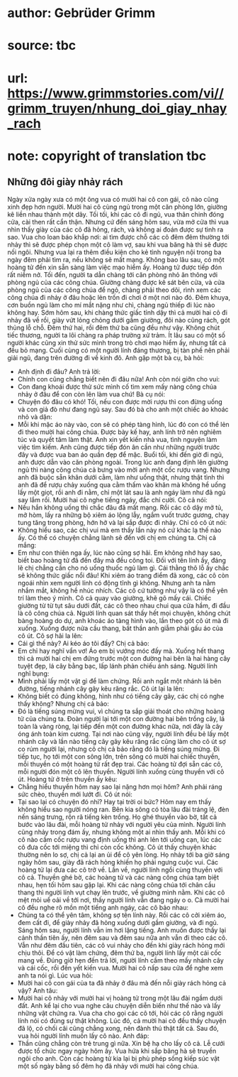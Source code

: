 # author: Gebrüder Grimm
# source: tbc
# url: https://www.grimmstories.com/vi//grimm_truyen/nhung_doi_giay_nhay_rach
# note: copyright of translation tbc

## Những đôi giày nhảy rách 

Ngày xửa ngày xưa có một ông vua có mười hai cô con gái, cô nào cũng
xinh đẹp hơn người. Mười hai cô cùng ngủ trong một căn phòng lớn, giường
kê liền nhau thành một dãy. Tối tối, khi các cô đi ngủ, vua thân chinh
đóng cửa, cài then rất cẩn thận. Nhưng cứ đến sáng hôm sau, vừa mở cửa
thì vua nhìn thấy giày của các cô đã hỏng, rách, và không ai đoán được
sự tình ra sao. Vua cho loan báo khắp nơi: ai tìm được chỗ các cô đêm
đêm thường tới nhảy thì sẽ được phép chọn một cô làm vợ, sau khi vua
băng hà thì sẽ được nối ngôi. Nhưng vua lại ra thêm điều kiện cho kẻ
tình nguyện nội trong ba ngày đêm phải tìm ra, nếu không sẽ mất mạng.
Không bao lâu sau, có một hoàng tử đến xin sẵn sàng làm việc mạo hiểm
ấy. Hoàng tử được tiếp đón rất niềm nở. Tối đến, người ta dẫn chàng tới
căn phòng nhỏ ăn thông với phòng ngủ của các công chúa. Giường chàng
được kê sát bên cửa, và cửa phòng ngủ của các công chúa để ngỏ, chàng
phải theo dõi, rình xem các công chúa đi nhảy ở đâu hoặc lẻn trốn đi
chơi ở một nơi nào đó. Đêm khuya, cơn buồn ngủ làm cho mí mắt nặng như
chì, chàng ngủ thiếp đi lúc nào không hay. Sớm hôm sau, khi chàng thức
giấc tỉnh dậy thì cả mười hai cô đi nhảy đã về rồi, giày vứt lỏng chỏng
dưới gầm giường, đôi nào cũng rách, gót thủng lỗ chỗ.
Đêm thứ hai, rồi đêm thứ ba cũng đều như vậy. Không chút tiếc thương,
người ta lôi chàng ra pháp trường xử trảm.
Ít lâu sau có một số người khác cũng xin thử sức mình trong trò chơi mạo
hiểm ấy, nhưng tất cả đều bỏ mạng.
Cuối cùng có một người lính đáng thương, bị tàn phế nên phải giải ngũ,
đang trên đường đi về kinh đô. Anh gặp một bà cụ, bà hỏi:
- Anh định đi đâu?
Anh trả lời:
- Chính con cũng chẳng biết nên đi đâu nữa!
Anh còn nói giỡn cho vui:
- Con đang khoái được thử sức mình cố tìm xem mấy nàng công chúa nhảy ở
đâu để con còn lên làm vua chứ!
Bà cụ nói:
- Chuyện đó đâu có khó! Tối, nếu con được mời rượu thì con đừng uống và
con giả đò như đang ngủ say.
Sau đó bà cho anh một chiếc áo khoác nhỏ và dặn:
- Mỗi khi mặc áo này vào, con sẽ có phép tàng hình, lúc đó con có thể
lẻn đi theo mười hai công chúa.
Được bày kế hay, anh lính trở nên nghiêm túc và quyết tâm làm thật. Anh
xin yết kiến nhà vua, tình nguyện làm việc tìm kiếm. Anh cũng được tiếp
đón ân cần như những người trước đây và được vua ban áo quần đẹp để
mặc.
Buổi tối, khi đến giờ đi ngủ, anh được dẫn vào căn phòng ngoài. Trong
lúc anh đang định lên giường ngủ thì nàng công chúa cả bưng vào mời anh
một cốc rượu vang. Nhưng anh đã buộc sẵn khăn dưới cằm, làm như uống
thật, nhưng thật tình thì anh đã để rượu chảy xuống qua cằm thấm vào
khăn mà không hề uống lấy một giọt, rồi anh đi nằm, chỉ một lát sau là
anh ngáy làm như đã ngủ say lắm rồi. Mười hai cô nghe tiếng ngáy, đắc
chí cười. Cô cả nói:
- Nếu hắn không uống thì chắc đâu đã mất mạng.
Rồi các cô dậy mở tủ, mở hòm, lấy ra những bộ xiêm áo lộng lẫy, ngắm
vuốt trước gương, chạy tung tăng trong phòng, hớn hở và lại sắp được đi
nhảy. Chỉ có cô út nói:
- Không hiểu sao, các chị vui mà em thấy lần này nó cứ khác lạ thế nào
ấy. Có thể có chuyện chẳng lành sẽ đến với chị em chúng ta.
Chị cả mắng:
- Em như con thiên nga ấy, lúc nào cũng sợ hãi. Em không nhớ hay sao,
biết bao hoàng tử đã đến đây mà đều công toi. Đối với tên lính ấy, đáng
lẽ chị chẳng cần cho nó uống thuốc ngủ làm gì. Cái thằng thô lỗ ấy chắc
sẽ không thức giấc nổi đâu!
Khi xiêm áo trang điểm đã xong, các cô còn ngoái nhìn xem người lính có
động tĩnh gì không. Nhưng anh ta nằm nhắm mắt, không hề nhúc nhích. Các
cô cứ tưởng như vậy là có thể yên trí làm theo ý mình. Cô cả quay vào
giường, khẽ gõ mấy cái. Chiếc giường từ từ tụt sâu dưới đất, các cô theo
nhau chui qua cửa hầm, đi đầu là cô công chúa cả. Người lính quan sát
thấy hết mọi chuyện, không chút bàng hoàng do dự, anh khoác áo tàng hình
vào, lần theo gót cô út mà đi xuống. Xuống được nửa cầu thang, bất thần
anh giẫm phải gấu áo của cô út. Cô sợ hãi la lên:
- Cái gì thế này? Ai kéo áo tôi đấy?
Chị cả bảo:
- Em chỉ hay nghĩ vẩn vơ! Áo em bị vướng móc đấy mà.
Xuống hết thang thì cả mười hai chị em đứng trước một con đường hai bên
là hai hàng cây tuyệt đẹp, lá cây bằng bạc, lấp lánh phản chiếu ánh
sáng. Người lính nghĩ bụng:
- Mình phải lấy một vật gì để làm chứng.
Rồi anh ngắt một nhánh lá bên đường, tiếng nhánh cây gãy kêu răng rắc.
Cô út lại la lên:
- Không biết có đúng không, hình như có tiếng cây gãy, các chị có nghe
thấy không?
Nhưng chị cả bảo:
- Đó là tiếng súng mừng vui, vì chúng ta sắp giải thoát cho những hoàng
tử của chúng ta.
Đoàn người lại tới một con đường hai bên trồng cây, lá toàn là vàng
ròng, lại tiếp đến một con đường khác nữa, nơi đây là cây óng ánh toàn
kim cương. Tại nơi nào cũng vậy, người lính đều bẻ lấy một nhánh cây và
lần nào tiếng cây gãy kêu răng rắc cũng làm cho cô út sợ co rúm người
lại, nhưng cô chị cả bảo rằng đó là tiếng súng mừng. Đi tiếp tục, họ tới
một con sông lớn, trên sông có mười hai chiếc thuyền, mỗi thuyền có một
hoàng tử rất đẹp trai. Các hoàng tử đợi sẵn các cô, mỗi người đón một cô
lên thuyền. Người lính xuống cùng thuyền với cô út. Hoàng tử ở trên
thuyền ấy kêu:
- Chẳng hiểu thuyền hôm nay sao lại nặng hơn mọi hôm? Anh phải ráng sức
chèo, thuyền mới lướt đi.
Cô út nói:
- Tại sao lại có chuyện đó nhỉ? Hay tại trời oi bức? Hôm nay em thấy
không hiểu sao người nóng ran.
Bên kia sông có tòa lâu đài tráng lệ, đèn nến sáng trưng, rộn rã tiếng
kèn trống. Họ ghé thuyền vào bờ, tất cả bước vào lâu đài, mỗi hoàng tử
nhảy với người yêu của mình. Người lính cũng nhảy trong đám ấy, nhưng
không một ai nhìn thấy anh. Mỗi khi có cô nào cầm cốc rượu vang định
uống thì anh lẻn tới uống cạn, lúc các cô đưa cốc tới miệng thì chỉ còn
cốc không. Cô út thấy chuyện khác thường nên lo sợ, chị cả lại an ủi để
cô yên lòng. Họ nhảy tới ba giờ sáng ngày hôm sau, giày đã rách hỏng
khiến họ phải ngưng cuộc vui. Các hoàng tử lại đưa các cô trở về. Lần
về, người lính ngồi cùng thuyền với cô cả. Thuyền ghé bờ, các hoàng tử
và các nàng công chúa tạm biệt nhau, hẹn tối hôm sau gặp lại. Khi các
nàng công chúa tới chân cầu thang thì người lính vụt chạy lên trước, về
giường mình nằm. Khi các cô mệt mỏi uể oải về tới nơi, thấy người lính
vẫn đang ngáy o o. Cả mười hai cô đều nghe rõ mồn một tiếng anh ngáy,
các cô bảo nhau:
- Chúng ta có thể yên tâm, không sợ tên lính này.
Rồi các cô cởi xiêm áo, đem cất đi, để giày nhảy đã hỏng xuống dưới gầm
giường, và đi ngủ.
Sáng hôm sau, người lính vẫn im hơi lặng tiếng. Anh muốn được thấy lại
cảnh thần tiên ấy, nên đêm sau và đêm sau nữa anh vẫn đi theo các cô.
Vẫn như đêm đầu tiên, các cô vui nhảy cho đến khi giày rách hỏng mới
chịu thôi. Để có vật làm chứng, đêm thứ ba, người lính lấy một cái cốc
mang về.
Đúng giờ hẹn đến trả lời, người lính cầm theo mấy nhánh cây và cái cốc,
rồi đến yết kiến vua. Mười hai cô nấp sau cửa để nghe xem anh ta nói gì.
Lúc vua hỏi:
- Mười hai cô con gái của ta đã nhảy ở đâu mà đến nỗi giày rách hỏng cả
vậy?
Anh tâu:
- Mười hai cô nhảy với mười hai vị hoàng tử trong một lâu đài ngầm dưới
đất.
Anh kể lại cho vua nghe câu chuyện diễn biến như thế nào và lấy những
vật chứng ra. Vua cha cho gọi các cô tới, hỏi các cô rằng người lính nói
có đúng sự thật không. Lúc đó, cả mười hai cô đều thấy chuyện đã lộ, có
chối cãi cũng chẳng xong, nên đành thú thật tất cả. Sau đó, vua hỏi
người lính muốn lấy cô nào. Anh đáp:
- Thần cũng chẳng còn trẻ trung gì nữa. Xin bệ hạ cho lấy cô cả.
Lễ cưới được tổ chức ngay ngày hôm ấy. Vua hứa khi sắp băng hà sẽ truyền
ngôi cho anh. Còn các hoàng tử kia lại bị phù phép sống kiếp súc vật một
số ngày bằng số đêm họ đã nhảy với mười hai công chúa.
